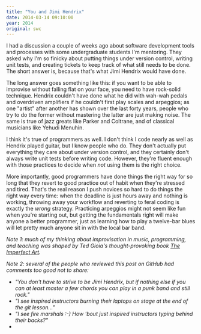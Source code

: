 ```yaml
---
title: "You and Jimi Hendrix"
date: 2014-03-14 09:10:00
year: 2014
original: swc
---
```

<p>
  I had a discussion a couple of weeks ago
  about software development tools and processes
  with some undergraduate students I'm mentoring.
  They asked why I'm so finicky about putting things under version control,
  writing unit tests,
  and creating tickets to keep track of what still needs to be done.
  The short answer is,
  because that's what Jimi Hendrix would have done.
</p>
<p>
  The long answer goes something like this:
  if you want to be able to improvise without falling flat on your face,
  you need to have rock-solid technique.
  Hendrix couldn't have done what he did with wah-wah pedals and overdriven amplifiers
  if he couldn't first play scales and arpeggios;
  as one "artist" after another has shown over the last forty years,
  people who try to do the former without mastering the latter are just making noise.
  The same is true of jazz greats like Parker and Coltrane,
  and of classical musicians like Yehudi Menuhin.
</p>
<p>
  I think it's true of programmers as well.
  I don't think I code nearly as well as Hendrix played guitar,
  but I know people who do.
  They don't actually put everything they care about under version control,
  and they certainly don't always write unit tests before writing code.
  However,
  they're fluent enough with those practices
  to decide when <em>not</em> using them is the right choice.
</p>
<p>
  More importantly,
  good programmers have done things the right way for so long
  that they revert to good practice out of habit
  when they're stressed and tired.
  That's the real reason I push novices so hard to do things the right way every time:
  when the deadline is just hours away and nothing is working,
  throwing away your workflow and reverting to feral coding
  is exactly the <em>wrong</em> strategy.
  Practicing arpeggios might not seem like fun when you're starting out,
  but getting the fundamentals right will make anyone a better programmer,
  just as learning how to play a twelve-bar blues
  will let pretty much anyone sit in with the local bar band.
</p>
<em>
  <p>
    Note 1:
    much of my thinking about improvisation
    in music, programming, and teaching
    was shaped by Ted Gioia's thought-provoking book
    <a href="http://www.amazon.com/The-Imperfect-Art-Reflections-Portable/dp/0195063287/">The Imperfect Art</a>.
  </p>
  <p>
    Note 2:
    several of the people who reviewed this post on GitHub had comments too good not to share:
  </p>
  <ul>
    <li>
      "You don't have to strive to be Jimi Hendrix,
      but if nothing else if you can at least master a few chords you can play in a punk band and still rock."
    </li>
    <li>
      "I see inspired instructors burning their laptops on stage at the end of the git lesson…"
    </li>
    <li>
      "I see fire marshals :-) How 'bout just inspired instructors typing behind their backs?"</li>
    <li>
  </ul>
</em>
